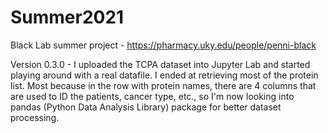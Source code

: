 # Summer2021
Black Lab summer project - https://pharmacy.uky.edu/people/penni-black

Version 0.3.0 - 
I uploaded the TCPA dataset into Jupyter Lab and started playing around with a real datafile. I ended at retrieving most of the protein list. Most because in the row with protein names, there are 4 columns that are used to ID the patients, cancer type, etc., so I'm now looking into pandas (Python Data Analysis Library) package for better dataset processing.
